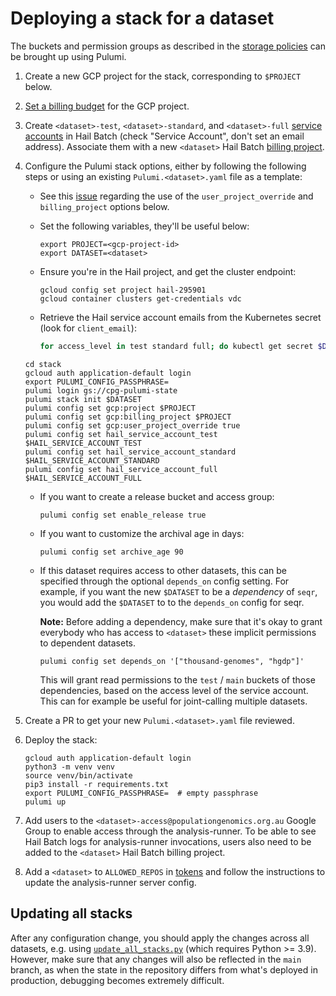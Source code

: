# Deploying a stack for a dataset

The buckets and permission groups as described in the [storage policies](https://github.com/populationgenomics/team-docs/tree/main/storage_policies)
can be brought up using Pulumi.

1. Create a new GCP project for the stack, corresponding to `$PROJECT` below.
1. [Set a billing budget](https://github.com/populationgenomics/gcp-cost-control#add-billing-budgets) for the GCP project.
1. Create `<dataset>-test`, `<dataset>-standard`, and `<dataset>-full` [service accounts](https://auth.hail.populationgenomics.org.au/users) in Hail Batch (check "Service Account", don't set an email address). Associate them with a new `<dataset>` Hail Batch [billing project](https://batch.hail.populationgenomics.org.au/billing_projects).
1. Configure the Pulumi stack options, either by following the following steps or using an existing `Pulumi.<dataset>.yaml` file as a template:

   - See this [issue](https://github.com/hashicorp/terraform-provider-google/issues/7477)
     regarding the use of the `user_project_override` and `billing_project`
     options below.

   - Set the following variables, they'll be useful below:

     ```shell
     export PROJECT=<gcp-project-id>
     export DATASET=<dataset>
     ```

   - Ensure you're in the Hail project, and get the cluster endpoint:

     ```shell
     gcloud config set project hail-295901
     gcloud container clusters get-credentials vdc
     ```

   - Retrieve the Hail service account emails from the Kubernetes secret (look for `client_email`):

     ```bash
     for access_level in test standard full; do kubectl get secret $DATASET-$access_level-gsa-key -o json | jq '.data | map_values(@base64d)'; done
     ```

   ```shell
   cd stack
   gcloud auth application-default login
   export PULUMI_CONFIG_PASSPHRASE=
   pulumi login gs://cpg-pulumi-state
   pulumi stack init $DATASET
   pulumi config set gcp:project $PROJECT
   pulumi config set gcp:billing_project $PROJECT
   pulumi config set gcp:user_project_override true
   pulumi config set hail_service_account_test $HAIL_SERVICE_ACCOUNT_TEST
   pulumi config set hail_service_account_standard $HAIL_SERVICE_ACCOUNT_STANDARD
   pulumi config set hail_service_account_full $HAIL_SERVICE_ACCOUNT_FULL
   ```

   - If you want to create a release bucket and access group:

     ```shell
     pulumi config set enable_release true
     ```

   - If you want to customize the archival age in days:

     ```shell
     pulumi config set archive_age 90
     ```

   - If this dataset requires access to other datasets, this can be specified through the optional `depends_on` config setting. For example, if you want the new `$DATASET` to be a _dependency_ of `seqr`, you would add the `$DATASET` to to the `depends_on` config for seqr.

     **Note:** Before adding a dependency, make sure that it's okay to grant everybody who has access to `<dataset>` these implicit permissions to dependent datasets.

     ```shell
     pulumi config set depends_on '["thousand-genomes", "hgdp"]'
     ```

     This will grant read permissions to the `test` / `main` buckets of those dependencies, based on the access level of the service account. This can for example be useful for joint-calling multiple datasets.

1. Create a PR to get your new `Pulumi.<dataset>.yaml` file reviewed.

1. Deploy the stack:

   ```shell
   gcloud auth application-default login
   python3 -m venv venv
   source venv/bin/activate
   pip3 install -r requirements.txt
   export PULUMI_CONFIG_PASSPHRASE=  # empty passphrase
   pulumi up
   ```

1. Add users to the `<dataset>-access@populationgenomics.org.au` Google Group to enable access through the analysis-runner. To be able to see Hail Batch logs for analysis-runner invocations, users also need to be added to the `<dataset>` Hail Batch billing project.

1. Add a `<dataset>` to `ALLOWED_REPOS` in [tokens](../tokens) and follow the instructions to update the analysis-runner server config.

## Updating all stacks

After any configuration change, you should apply the changes across all datasets, e.g. using [`update_all_stacks.py`](update_all_stacks.py) (which requires Python >= 3.9). However, make sure that any changes will also be reflected in the `main` branch, as when the state in the repository differs from what's deployed in production, debugging becomes extremely difficult.
